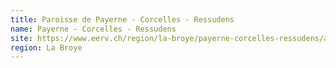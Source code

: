 ```yaml
---
title: Paroisse de Payerne - Corcelles - Ressudens
name: Payerne - Corcelles - Ressudens
site: https://www.eerv.ch/region/la-broye/payerne-corcelles-ressudens/accueil/
region: La Broye
---
```

